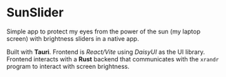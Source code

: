 # SunSlider

Simple app to protect my eyes from the power of the sun (my laptop screen) with brightness sliders in a native app. 

Built with **Tauri**. Frontend is *React/Vite* using *DaisyUI* as the UI library. Frontend interacts with a **Rust** backend that communicates with the `xrandr` program to interact with screen brightness.